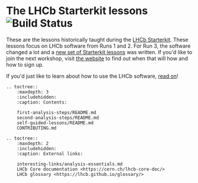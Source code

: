 # The LHCb Starterkit lessons ![Build Status](https://github.com/lhcb/starterkit-lessons/actions/workflows/build.yml/badge.svg)

These are the lessons historically taught during the [LHCb Starterkit][starterkit].
These lessons focus on LHCb software from Runs 1 and 2. For Run 3, the software changed a lot and a [new set of Starterkit lessons][run3-starterkit] was written.
If you'd like to join the next workshop, visit [the website][starterkit] to find out when that will how and how to sign up.

If you'd just like to learn about how to use the LHCb software, [read on](first-analysis-steps/README.md)!

[starterkit]: https://lhcb.github.io/starterkit
[run3-starterkit]: https://lhcb-starterkit-run3.docs.cern.ch/
[first-analysis-steps]: https://lhcb.github.io/starterkit-lessons/first-analysis-steps/


```eval_rst
.. toctree::
    :maxdepth: 3
    :includehidden:
    :caption: Contents:

    first-analysis-steps/README.md
    second-analysis-steps/README.md
    self-guided-lessons/README.md
    CONTRIBUTING.md

.. toctree::
    :maxdepth: 2
    :includehidden:
    :caption: External links:

    interesting-links/analysis-essentials.md
    LHCb Core documentation <https://cern.ch/lhcb-core-doc/>
    LHCb glossary <https://lhcb.github.io/glossary/>
```
